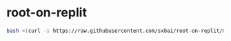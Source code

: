 # root-on-replit

```bash
bash <(curl -s https://raw.githubusercontent.com/sxbai/root-on-replit/master/root.sh)
```
